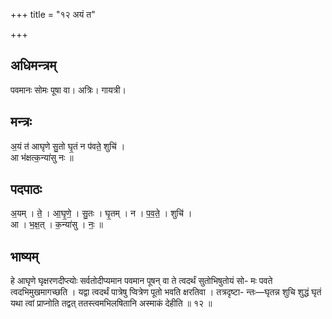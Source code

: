 +++
title = "१२ अयं त"

+++
## अधिमन्त्रम्
पवमानः सोमः पूषा वा। अत्रिः। गायत्री।

## मन्त्रः
अ॒यं त॑ आघृणे सु॒तो घृ॒तं न प॑वते॒ शुचि॑ ।  
आ भ॑क्षत्क॒न्या॑सु नः ॥

## पदपाठः
अ॒यम् । ते॒ । आ॒घृ॒णे॒ । सु॒तः । घृ॒तम् । न । प॒व॒ते॒ । शुचि॑ ।  
आ । भ॒क्ष॒त् । क॒न्या॑सु । नः॒ ॥

## भाष्यम्
हे आघृणे घृक्षरणदीप्त्योः सर्वतोदीप्यमान पवमान पूषन् वा ते त्वदर्थं सुतोभिषुतोयं सो- मः पवते त्वदभिमुखमागच्छति । यद्वा त्वदर्थं पात्रेषु प्वित्रेण पूतो भवति क्षरतिवा । तत्रदृष्टा- न्तः—घृतन्न शुचि शुद्धं घृतं यथा त्वां प्राप्नोति तद्वत् ततस्त्वमभिलषितानि अस्माकं देहीति ॥ १२ ॥